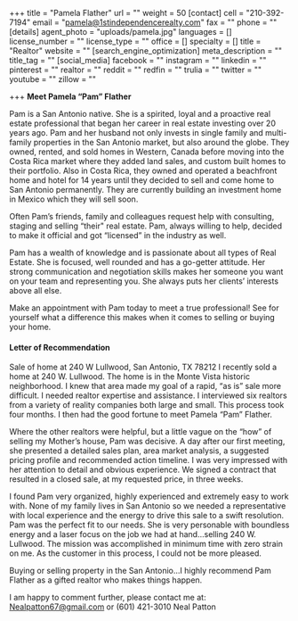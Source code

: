 +++
title = "Pamela Flather"
url = ""
weight = 50
[contact]
cell = "210-392-7194"
email = "pamela@1stindependencerealty.com"
fax = ""
phone = ""
[details]
agent_photo = "uploads/pamela.jpg"
languages = []
license_number = ""
license_type = ""
office = []
specialty = []
title = "Realtor"
website = ""
[search_engine_optimization]
meta_description = ""
title_tag = ""
[social_media]
facebook = ""
instagram = ""
linkedin = ""
pinterest = ""
realtor = ""
reddit = ""
redfin = ""
trulia = ""
twitter = ""
youtube = ""
zillow = ""

+++
**Meet Pamela “Pam” Flather**

Pam is a San Antonio native. She is a spirited, loyal and a proactive real estate professional that began her career in real estate investing over 20 years ago. Pam and her husband not only invests in single family and multi-family properties in the San Antonio market, but also around the globe. They owned, rented, and sold homes in Western, Canada before moving into the Costa Rica market where they added land sales, and custom built homes to their portfolio. Also in Costa Rica, they owned and operated a beachfront home and hotel for 14 years until they decided to sell and come home to San Antonio permanently. They are currently building an investment home in Mexico which they will sell soon.

Often Pam’s friends, family and colleagues request help with consulting, staging and selling “their" real estate. Pam, always willing to help, decided to make it official and got “licensed” in the industry as well.

Pam has a wealth of knowledge and is passionate about all types of Real Estate. She is focused, well rounded and has a go-getter attitude. Her strong communication and negotiation skills makes her someone you want on your team and representing you. She always puts her clients’ interests above all else.

Make an appointment with Pam today to meet a true professional! See for yourself what a difference this makes when it comes to selling or buying your home.

#### **Letter of Recommendation**

Sale of home at 240 W Lullwood, San Antonio, TX 78212 I recently sold a home at 240 W. Lullwood. The home is in the Monte Vista historic neighborhood. I knew that area made my goal of a rapid, “as is” sale more difficult. I needed realtor expertise and assistance. I interviewed six realtors from a variety of reality companies both large and small. This process took four months. I then had the good fortune to meet Pamela “Pam” Flather.

Where the other realtors were helpful, but a little vague on the “how” of selling my Mother’s house, Pam was decisive. A day after our first meeting, she presented a detailed sales plan, area market analysis, a suggested pricing profile and recommended action timeline. I was very impressed with her attention to detail and obvious experience. We signed a contract that resulted in a closed sale, at my requested price, in three weeks.

I found Pam very organized, highly experienced and extremely easy to work with. None of my family lives in San Antonio so we needed a representative with local experience and the energy to drive this sale to a swift resolution. Pam was the perfect fit to our needs. She is very personable with boundless energy and a laser focus on the job we had at hand…selling 240 W. Lullwood. The mission was accomplished in minimum time with zero strain on me. As the customer in this process, I could not be more pleased.

Buying or selling property in the San Antonio…I highly recommend Pam Flather as a gifted realtor who makes things happen.

I am happy to comment further, please contact me at: Nealpatton67@gmail.com or (601) 421-3010 Neal Patton